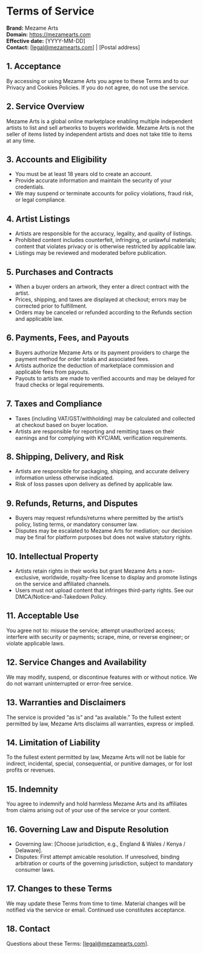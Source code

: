 # Terms of Service
**Brand:** Mezame Arts  
**Domain:** https://mezamearts.com  
**Effective date:** [YYYY-MM-DD]  
**Contact:** [legal@mezamearts.com] | [Postal address]

## 1. Acceptance
By accessing or using Mezame Arts you agree to these Terms and to our Privacy and Cookies Policies. If you do not agree, do not use the service.

## 2. Service Overview
Mezame Arts is a global online marketplace enabling multiple independent artists to list and sell artworks to buyers worldwide. Mezame Arts is not the seller of items listed by independent artists and does not take title to items at any time.

## 3. Accounts and Eligibility
- You must be at least 18 years old to create an account.
- Provide accurate information and maintain the security of your credentials.
- We may suspend or terminate accounts for policy violations, fraud risk, or legal compliance.

## 4. Artist Listings
- Artists are responsible for the accuracy, legality, and quality of listings.
- Prohibited content includes counterfeit, infringing, or unlawful materials; content that violates privacy or is otherwise restricted by applicable law.
- Listings may be reviewed and moderated before publication.

## 5. Purchases and Contracts
- When a buyer orders an artwork, they enter a direct contract with the artist.
- Prices, shipping, and taxes are displayed at checkout; errors may be corrected prior to fulfillment.
- Orders may be canceled or refunded according to the Refunds section and applicable law.

## 6. Payments, Fees, and Payouts
- Buyers authorize Mezame Arts or its payment providers to charge the payment method for order totals and associated fees.
- Artists authorize the deduction of marketplace commission and applicable fees from payouts.
- Payouts to artists are made to verified accounts and may be delayed for fraud checks or legal requirements.

## 7. Taxes and Compliance
- Taxes (including VAT/GST/withholding) may be calculated and collected at checkout based on buyer location.
- Artists are responsible for reporting and remitting taxes on their earnings and for complying with KYC/AML verification requirements.

## 8. Shipping, Delivery, and Risk
- Artists are responsible for packaging, shipping, and accurate delivery information unless otherwise indicated.
- Risk of loss passes upon delivery as defined by applicable law.

## 9. Refunds, Returns, and Disputes
- Buyers may request refunds/returns where permitted by the artist’s policy, listing terms, or mandatory consumer law.
- Disputes may be escalated to Mezame Arts for mediation; our decision may be final for platform purposes but does not waive statutory rights.

## 10. Intellectual Property
- Artists retain rights in their works but grant Mezame Arts a non-exclusive, worldwide, royalty-free license to display and promote listings on the service and affiliated channels.
- Users must not upload content that infringes third-party rights. See our DMCA/Notice-and-Takedown Policy.

## 11. Acceptable Use
You agree not to: misuse the service; attempt unauthorized access; interfere with security or payments; scrape, mine, or reverse engineer; or violate applicable laws.

## 12. Service Changes and Availability
We may modify, suspend, or discontinue features with or without notice. We do not warrant uninterrupted or error-free service.

## 13. Warranties and Disclaimers
The service is provided “as is” and “as available.” To the fullest extent permitted by law, Mezame Arts disclaims all warranties, express or implied.

## 14. Limitation of Liability
To the fullest extent permitted by law, Mezame Arts will not be liable for indirect, incidental, special, consequential, or punitive damages, or for lost profits or revenues.

## 15. Indemnity
You agree to indemnify and hold harmless Mezame Arts and its affiliates from claims arising out of your use of the service or your content.

## 16. Governing Law and Dispute Resolution
- Governing law: [Choose jurisdiction, e.g., England & Wales / Kenya / Delaware].
- Disputes: First attempt amicable resolution. If unresolved, binding arbitration or courts of the governing jurisdiction, subject to mandatory consumer laws.

## 17. Changes to these Terms
We may update these Terms from time to time. Material changes will be notified via the service or email. Continued use constitutes acceptance.

## 18. Contact
Questions about these Terms: [legal@mezamearts.com].
